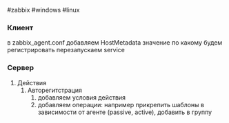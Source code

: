 #zabbix #windows #linux 
### Клиент
в zabbix_agent.conf добавляем HostMetadata значение по какому будем регистрировать
перезапускаем service
### Сервер
1. Действия
	1. Авторегитстрация
		1.  добавляем условия действия
		2. добавляем операции: например прикрепить шаблоны в зависимости от агенте (passive, active), добавить в группу
